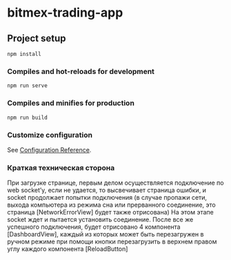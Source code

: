 # bitmex-trading-app

## Project setup
```
npm install
```

### Compiles and hot-reloads for development
```
npm run serve
```

### Compiles and minifies for production
```
npm run build
```

### Customize configuration
See [Configuration Reference](https://cli.vuejs.org/config/).

### Краткая техническая сторона 
При загрузке странице, первым делом осуществляется подключение по web socket’у, если не удается, то высвечивает страница ошибки, и socket продолжает попытки подключения (в случае пропажи сети, выхода компьютера из режима сна или прерванного соединение, это страница [NetworkErrorView] будет также отрисована) На этом этапе socket ждет и пытается установить соединение. После все же успешного подключения, будет отрисовано 4 компонента [DashboardView], каждый из которых может быть перезагружен в ручном режиме при помощи кнопки перезагрузить в верхнем правом углу каждого компонента [ReloadButton]
